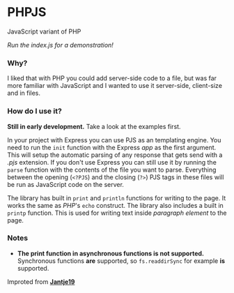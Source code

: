 # PHPJS
JavaScript variant of PHP

*Run the index.js for a demonstration!*

### Why?
I liked that with PHP you could add server-side code to a file, but was far more familiar with JavaScript and I wanted to use it server-side, client-size and in files.

### How do I use it?
**Still in early development.**
Take a look at the examples first.

In your project with Express you can use PJS as an templating engine. You need to run the ```init``` function with the Express *app* as the first argument. This will setup the automatic parsing of any response that gets send with a *.pjs* extension.
If you don't use Express you can still use it by running the ```parse``` function with the contents of the file you want to parse.
Everything between the opening (```<?PJS```) and the closing (```?>```) PJS tags in these files will be run as JavaScript code on the server.

The library has built in ```print``` and ```println``` functions for writing to the page. It works the same as *PHP*'s ```echo``` construct.
The library also includes a built in ```printp``` function. This is used for writing text inside *paragraph element* to the page.

### Notes
- **The print function in asynchronous functions is not supported.** Synchronous functions **are** supported, so ```fs.readdirSync``` for example **is** supported.

Improted from **[Jantje19](https://github.com/Jantje19/PHPJS)**
